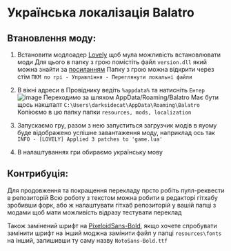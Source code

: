 # Українська локалізація Balatro

## Втановлення моду:

1) Встановити модлоадер [Lovely](https://github.com/ethangreen-dev/lovely-injector) щоб мула можливість встановлювати моди
   Для цього в папку з грою помістіть файл `version.dll` який можна знайти за [посиланням](https://github.com/ethangreen-dev/lovely-injector/releases)
   Папку з грою можна відкрити через стім `ПКМ по грі - Управління - Переглянути локальні файли`

2) В вікні адреси в Провіднику ведіть `%appdata%` та натисніть `Ентер`
  ![image](https://github.com/darksidecat/balatro_ukrainian/assets/58224121/b62748a8-3bba-4f95-9e86-77e71adae61d)
  Переходимо за шляхом AppData/Roaming/Balatro
  Має бути щось накшталт `C:\Users\darksidecat\AppData\Roaming\Balatro`
  Копіюємо в цю папку папки `resources, mods, localization`

3) Запускаємо гру, разом з нею запуститься загрузчик модів в яуому буде відображено успішне завантаження моду, наприклад ось так
  ```INFO - [LOVELY] Applied 3 patches to 'game.lua'```

4) В налаштуваннях гри обираємо українську мову

## Контрибуція:
  Для продовження та покращення перекладу прсто робіть пулл-реквести в репозиторій
  Всю роботу з текстом можна робити в редакторі гітхабу зробивши форк, або ж  налаштувати гітхаб репозиторій у вашій папці з модами щоб мати можливість відразу тестувати переклад


Також замінений шрифт на [PixeloidSans-Bold](https://ggbot.itch.io/pixeloid-font), якщо хочете спробувати замінити шрифт на інший
моджна замінити файл у папці `resources\fonts` на інший, залишивши ту саму назву `NotoSans-Bold.ttf`
